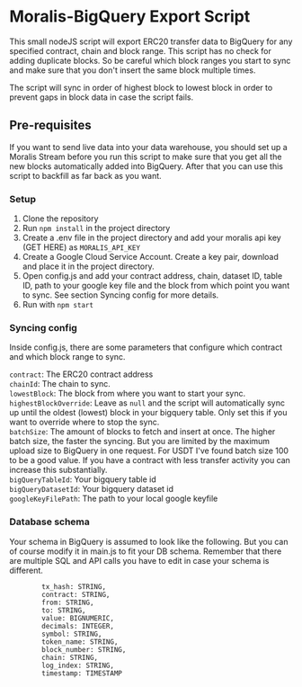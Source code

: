 # Moralis-BigQuery Export Script
This small nodeJS script will export ERC20 transfer data to BigQuery for any specified contract, chain and block range. This script has no check for adding duplicate blocks. So be careful which block ranges you start to sync and make sure that you don't insert the same block multiple times. 

The script will sync in order of highest block to lowest block in order to prevent gaps in block data in case the script fails.

## Pre-requisites
If you want to send live data into your data warehouse, you should set up a Moralis Stream before you run this script to make sure that you get all the new blocks automatically added into BigQuery. After that you can use this script to backfill as far back as you want. 

### Setup
1. Clone the repository
2. Run `npm install` in the project directory
3. Create a .env file in the project directory and add your moralis api key (GET HERE) as `MORALIS_API_KEY`
4. Create a Google Cloud Service Account. Create a key pair, download and place it in the project directory. 
5. Open config.js and add your contract address, chain, dataset ID, table ID, path to your google key file and the block from which point you want to sync. See section Syncing config for more details.
6. Run with `npm start`

### Syncing config
Inside config.js, there are some parameters that configure which contract and which block range to sync. 

`contract`: The ERC20 contract address  
`chainId`: The chain to sync.  
`lowestBlock`: The block from where you want to start your sync.  
`highestBlockOverride`: Leave as `null` and the script will automatically sync up until the oldest (lowest) block in your bigquery table. Only set this if you want to override where to stop the sync.  
`batchSize`: The amount of blocks to fetch and insert at once. The higher batch size, the faster the syncing. But you are limited by the maximum upload size to BigQuery in one request. For USDT I've found batch size 100 to be a good value. If you have a contract with less transfer activity you can increase this substantially.  
`bigQueryTableId`: Your bigquery table id  
`bigQueryDatasetId`: Your bigquery dataset id  
`googleKeyFilePath`: The path to your local google keyfile  
### Database schema
Your schema in BigQuery is assumed to look like the following. But you can of course modify it in main.js to fit your DB schema. Remember that there are multiple SQL and API calls you have to edit in case your schema is different. 

```
        tx_hash: STRING,
        contract: STRING,
        from: STRING,
        to: STRING,
        value: BIGNUMERIC,
        decimals: INTEGER,
        symbol: STRING,
        token_name: STRING,
        block_number: STRING,
        chain: STRING,
        log_index: STRING,
        timestamp: TIMESTAMP
```